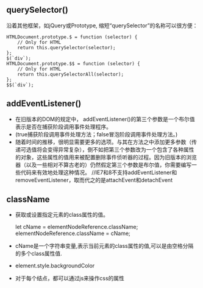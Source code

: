 ## querySelector()
沿着其他框架，如jQuery或Prototype, 缩短“querySelector”的名称可以很方便：

    HTMLDocument.prototype.$ = function (selector) { 
        // Only for HTML
        return this.querySelector(selector);
    };
    $(`div`);
    HTMLDocument.prototype.$$ = function (selector) { 
        // Only for HTML
        return this.querySelectorAll(selector);
    };
    $$(`div`);

## addEventListener()
* 在旧版本的DOM的规定中， addEventListener()的第三个参数是一个布尔值表示是否在捕获阶段调用事件处理程序。
* (true捕获阶段调用事件处理方法；false冒泡阶段调用事件处理方法。)
* 随着时间的推移，很明显需要更多的选项。与其在方法之中添加更多参数（传递可选值将会变得异常复杂），倒不如把第三个参数改为一个包含了各种属性的对象，这些属性的值用来被配置删除事件侦听器的过程。因为旧版本的浏览器（以及一些相对不算古老的）仍然假定第三个参数是布尔值，你需要编写一些代码来有效地处理这种情况。
//IE7和8不支持addEventListener和removeEventListener，取而代之的是attachEvent和detachEvent

## className 
* 获取或设置指定元素的class属性的值。

    let cName = elementNodeReference.className;
    elementNodeReference.className = cName;
    
* cName是一个字符串变量,表示当前元素的class属性的值,可以是由空格分隔的多个class属性值.

* element.style.backgroundColor
* 对于每个结点，都可以通过js来操作css的属性
